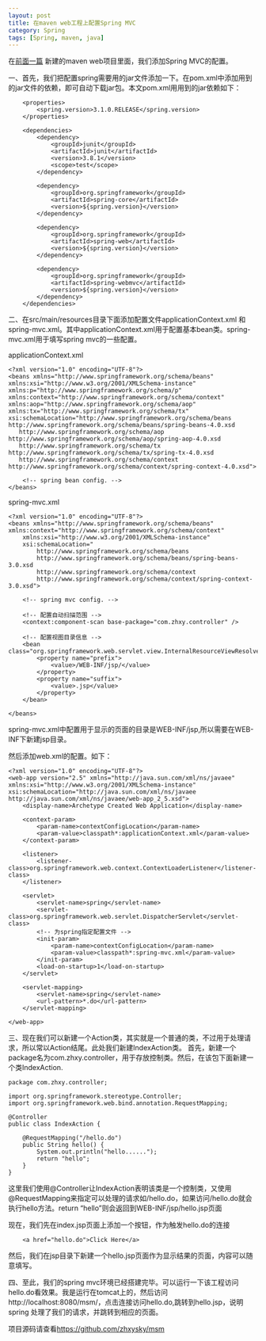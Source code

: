 ```yaml
---
layout: post
title: 在maven web工程上配置Spring MVC
category: Spring
tags: [Spring, maven, java]
---
```



在[前面一篇](http://zhxysky.github.io/maven/2012/03/06/new-maven-web-project/) 新建的maven web项目里面，我们添加Spring MVC的配置。


一、首先，我们把配置spring需要用的jar文件添加一下。在pom.xml中添加用到的jar文件的依赖，即可自动下载jar包。本文pom.xml用用到的jar依赖如下：
	
		<properties>
			<spring.version>3.1.0.RELEASE</spring.version>
		</properties>

		<dependencies>
			<dependency>
				<groupId>junit</groupId>
				<artifactId>junit</artifactId>
				<version>3.8.1</version>
				<scope>test</scope>
			</dependency>

			<dependency>
				<groupId>org.springframework</groupId>
				<artifactId>spring-core</artifactId>
				<version>${spring.version}</version>
			</dependency>

			<dependency>
				<groupId>org.springframework</groupId>
				<artifactId>spring-web</artifactId>
				<version>${spring.version}</version>
			</dependency>

			<dependency>
				<groupId>org.springframework</groupId>
				<artifactId>spring-webmvc</artifactId>
				<version>${spring.version}</version>
			</dependency>
		</dependencies>


二、在src/main/resources目录下面添加配置文件applicationContext.xml 和 spring-mvc.xml。其中applicationContext.xml用于配置基本bean类。spring-mvc.xml用于填写spring mvc的一些配置。
	

applicationContext.xml

	<?xml version="1.0" encoding="UTF-8"?>
	<beans xmlns="http://www.springframework.org/schema/beans"
	xmlns:xsi="http://www.w3.org/2001/XMLSchema-instance" xmlns:p="http://www.springframework.org/schema/p"
	xmlns:context="http://www.springframework.org/schema/context"
	xmlns:aop="http://www.springframework.org/schema/aop" xmlns:tx="http://www.springframework.org/schema/tx"
	xsi:schemaLocation="http://www.springframework.org/schema/beans http://www.springframework.org/schema/beans/spring-beans-4.0.xsd  
       http://www.springframework.org/schema/aop http://www.springframework.org/schema/aop/spring-aop-4.0.xsd  
       http://www.springframework.org/schema/tx http://www.springframework.org/schema/tx/spring-tx-4.0.xsd  
       http://www.springframework.org/schema/context http://www.springframework.org/schema/context/spring-context-4.0.xsd">

		<!-- spring bean config. -->
	</beans>



spring-mvc.xml

	<?xml version="1.0" encoding="UTF-8"?>
	<beans xmlns="http://www.springframework.org/schema/beans" xmlns:context="http://www.springframework.org/schema/context"
		xmlns:xsi="http://www.w3.org/2001/XMLSchema-instance"
		xsi:schemaLocation="
	        http://www.springframework.org/schema/beans     
	        http://www.springframework.org/schema/beans/spring-beans-3.0.xsd
	        http://www.springframework.org/schema/context 
	        http://www.springframework.org/schema/context/spring-context-3.0.xsd">

		<!-- spring mvc config. -->

		<!-- 配置自动扫描范围 -->
		<context:component-scan base-package="com.zhxy.controller" />

	 	<!-- 配置视图目录信息 -->
		<bean class="org.springframework.web.servlet.view.InternalResourceViewResolver">
			<property name="prefix">
				<value>/WEB-INF/jsp/</value>
			</property>
			<property name="suffix">
				<value>.jsp</value>
			</property>
		</bean>

	</beans>

spring-mvc.xml中配置用于显示的页面的目录是WEB-INF/jsp,所以需要在WEB-INF下新建jsp目录。

然后添加web.xml的配置。如下：

	<?xml version="1.0" encoding="UTF-8"?>
	<web-app version="2.5" xmlns="http://java.sun.com/xml/ns/javaee" 
	xmlns:xsi="http://www.w3.org/2001/XMLSchema-instance"
	xsi:schemaLocation="http://java.sun.com/xml/ns/javaee
	http://java.sun.com/xml/ns/javaee/web-app_2_5.xsd">
		<display-name>Archetype Created Web Application</display-name>

		<context-param>
			<param-name>contextConfigLocation</param-name>
			<param-value>classpath*:applicationContext.xml</param-value>
		</context-param>

		<listener>
			<listener-class>org.springframework.web.context.ContextLoaderListener</listener-class>
		</listener>

		<servlet>
			<servlet-name>spring</servlet-name>
			<servlet-class>org.springframework.web.servlet.DispatcherServlet</servlet-class>
			<!-- 为spring指定配置文件 -->
			<init-param>
				<param-name>contextConfigLocation</param-name>
				<param-value>classpath*:spring-mvc.xml</param-value>
			</init-param>
			<load-on-startup>1</load-on-startup>
		</servlet>

		<servlet-mapping>
			<servlet-name>spring</servlet-name>
			<url-pattern>*.do</url-pattern>
		</servlet-mapping>

	</web-app>



三、现在我们可以新建一个Action类，其实就是一个普通的类，不过用于处理请求，所以常以Action结尾。此处我们新建IndexAction类。
首先，新建一个package名为com.zhxy.controller，用于存放控制类。然后，在该包下面新建一个类IndexAction.
		
	package com.zhxy.controller;

	import org.springframework.stereotype.Controller;
	import org.springframework.web.bind.annotation.RequestMapping;

	@Controller
	public class IndexAction {

		@RequestMapping("/hello.do")
		public String hello() {
			System.out.println("hello......");
			return "hello";
		}
	}

这里我们使用@Controller让IndexAction表明该类是一个控制类，又使用@RequestMapping来指定可以处理的请求如/hello.do，如果访问/hello.do就会执行hello方法。return “hello”则会返回到WEB-INF/jsp/hello.jsp页面


现在，我们先在index.jsp页面上添加一个按钮，作为触发hello.do的连接
	
		<a href="hello.do">Click Here</a>

然后，我们在jsp目录下新建一个hello.jsp页面作为显示结果的页面，内容可以随意填写。


四、至此，我们的spring mvc环境已经搭建完毕。可以运行一下该工程访问hello.do看效果。我是运行在tomcat上的，然后访问http://localhost:8080/msm/，点击连接访问hello.do,跳转到hello.jsp，说明spring 处理了我们的请求，并跳转到相应的页面。

项目源码请查看<https://github.com/zhxysky/msm>